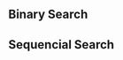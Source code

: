 ## Binary Search

<!-- 
BOTTOM = first element
TOP = last element
WHILE ((TOP>=BOTTOM) and (not found)) loop
MID= (TOP + BOTTOM)/2
IF (LIST(MID) = item to find) THEN
FOUND = true
ELSE IF (item to find > LIST(MID) then
BOTTOM = MID+1
ELSE
TOP = MID - 1
END IF
END loop
IF FOUND = true
Wanted item is in database
ELSE
Wanted item is NOT in database
END IF
 
START
SET Bottom = first element
SET Top = last element
WHILE ((TOP>=BOTTOM) and (not found)) 
MID= (TOP + BOTTOM)/2
IF (LIST(MID) = item to find) THEN
OUTPUT "Found = true"
ELSE IF (item to find > LIST(MID) then
OUTPUT "Bottom = MID+1"
ELSE
OUTPUT "Top = MID - 1"
END IF
END WHILE
IF Found = true
OUTPUT "Wanted item is in database"
ELSE
OUTPUT "Wanted item is NOT in database"
END IF
END
-->

## Sequencial Search

<!--
INPUT: Array of Size N. Target Value T
OUTPUT: Position of T in the list-1
BEGIN
Set FOUND = false
Set I := 0
While (I <= N) and (FOUND is false)
IF List[i] == T THEN
FOUND = true
ELSE
I = I+1
END IF
IF FOUND==false THEN
T is not present in the List
END

START
INPUT "Array of Size N. Target Value T"
OUTPUT "Position of T in the list-1"

SET FOUND = false
SET I := 0
WHILE (I <= N) and (FOUND is false)
IF List[i] == T THEN
OUTPUT "FOUND = true"
ELSE
OUTPUT "I = I+1"
END IF
IF FOUND==false THEN
OUTPUT "T is not present in the List"
END

-->